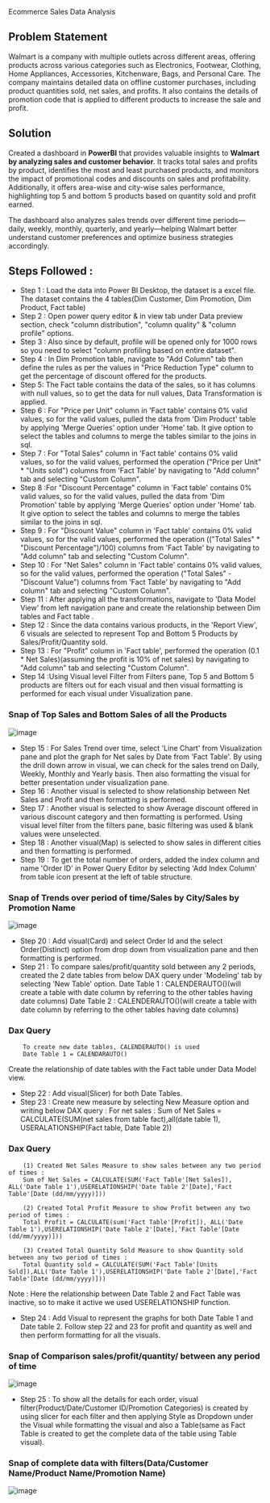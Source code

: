 Ecommerce Sales Data Analysis


## Problem Statement
Walmart is a company with multiple outlets across different areas, offering products across various categories such as Electronics, Footwear, Clothing, Home Appliances, Accessories, Kitchenware, Bags, and Personal Care. The company maintains detailed data on offline customer purchases, including product quantities sold, net sales, and profits.
It also contains the details of promotion code that is applied to different products to increase the sale and profit. 


## Solution
Created a dashboard in **PowerBI** that provides valuable insights to **Walmart by analyzing sales and customer behavior**. It tracks total sales and profits by product, identifies the most and least purchased products, and monitors the impact of promotional codes and discounts on sales and profitability. Additionally, it offers area-wise and city-wise sales performance, highlighting top 5 and bottom 5 products based on quantity sold and profit earned.

The dashboard also analyzes sales trends over different time periods—daily, weekly, monthly, quarterly, and yearly—helping Walmart better understand customer preferences and optimize business strategies accordingly.

## Steps Followed :

- Step 1 : Load the data into Power BI Desktop, the dataset is a excel file. The dataset contains the 4 tables(Dim Customer, Dim Promotion, Dim Product, Fact table)
- Step 2 : Open power query editor & in view tab under Data preview section, check "column distribution", "column quality" & "column profile" options.
- Step 3 : Also since by default, profile will be opened only for 1000 rows so you need to select "column profiling based on entire dataset".
- Step 4 : In Dim Promotion table, navigate to "Add Column" tab then define the rules as per the values in "Price Reduction Type" column to get the percentage of discount offered for the products.
- Step 5: The Fact table contains the data of the sales, so it has columns with null values, so to get the data for null values, Data Transformation is applied.
- Step 6 : For "Price per Unit" column in 'Fact table' contains 0% valid values, so for the valid values, pulled the data from 'Dim Product' table by applying 'Merge Queries' option under 'Home' tab. It give option to select the tables and columns to merge the tables similar to the joins in sql.
- Step 7 : For "Total Sales" column in 'Fact table' contains 0% valid values, so for the valid values, performed the operation ("Price per Unit" * "Units sold") columns from 'Fact Table' by navigating to "Add column" tab and selecting "Custom Column".
- Step 8 :For "Discount Percentage" column in 'Fact table' contains 0% valid values, so for the valid values, pulled the data from 'Dim Promotion' table by applying 'Merge Queries' option under 'Home' tab. It give option to select the tables and columns to merge the tables similar to the joins in sql.
- Step 9 : For "Discount Value" column in 'Fact table' contains 0% valid values, so for the valid values, performed the operation (("Total Sales" * "Discount Percentage")/100) columns from 'Fact Table' by navigating to "Add column" tab and selecting "Custom Column".
- Step 10 : For "Net Sales" column in 'Fact table' contains 0% valid values, so for the valid values, performed the operation ("Total Sales" - "Discount Value") columns from 'Fact Table' by navigating to "Add column" tab and selecting "Custom Column".
- Step 11 : After applying all the transformations, navigate to 'Data Model View' from left navigation pane and create the relationship between Dim tables and Fact table .
- Step 12 : Since the data contains various products, in the 'Report View', 6 visuals are selected to represent Top and Bottom 5 Products by Sales/Profit/Quantity sold.
- Step 13 : For "Profit" column in 'Fact table', performed the operation (0.1 * Net Sales)(assuming the profit is 10% of net sales) by navigating to "Add column" tab and selecting "Custom Column".
- Step 14 :Using Visual level Filter from Filters pane, Top 5 and Bottom 5 products are filters out for each visual and then visual formatting is performed for each visual under Visualization pane.

### Snap of Top Sales and Bottom Sales of all the Products
![image](https://github.com/user-attachments/assets/00439189-2e47-4667-bbcb-f8712e03cf0b)


- Step 15 : For Sales Trend over time, select 'Line Chart' from Visualization pane and plot the graph for Net sales by Date from 'Fact Table'. By using the drill down arrow in visual, we can check for the sales trend on Daily, Weekly, Monthly and Yearly basis. Then also formatting the visual for better presentation under visualization pane.
- Step 16 : Another visual is selected to show relationship between Net Sales and Profit and then formatting is performed.
- Step 17 : Another visual is selected to show Average discount offered in various discount category and then formatting is performed.
          Using visual level filter from the filters pane, basic filtering was used & blank values were unselected.
- Step 18 : Another visual(Map) is selected to show sales in different cities and then formatting is performed.
- Step 19 : To get the total number of orders, added the index column and name 'Order ID' in Power Query Editor by selecting 'Add Index Column' from table icon present at the left of table structure.

### Snap of Trends over period of time/Sales by City/Sales by Promotion Name
![image](https://github.com/user-attachments/assets/40e19ff3-e45a-4761-a6c9-0b59c9e5eaf1)

- Step 20 : Add visual(Card) and select Order Id and the select Order(Distinct) option from drop down from visualization pane and then formatting is performed.
- Step 21 : To compare sales/profit/quantity sold between any 2 periods, created the 2 date tables from below DAX query under 'Modeling' tab by selecting 'New Table' option.
          Date Table 1 : CALENDERAUTO()(will create a table with date column by referring to the other tables having date columns)
	  Date Table 2 : CALENDERAUTO()(will create a table with date column by referring to the other tables having date columns)

### Dax Query
		To create new date tables, CALENDERAUTO() is used
		Date Table 1 = CALENDARAUTO()

Create the relationship of date tables with the Fact table under Data Model view.
- Step 22 : Add visual(Slicer) for both Date Tables.
- Step 23 : Create new measure by selecting New Measure option and writing below DAX query :
          For net sales : Sum of Net Sales = CALCULATE(SUM(net sales from table fact),all(date table 1), USERALATIONSHIP(Fact table, Date Table 2))

### Dax Query
		(1) Created Net Sales Measure to show sales between any two period of times :
		Sum of Net Sales = CALCULATE(SUM('Fact Table'[Net Sales]), ALL('Date Table 1'),USERELATIONSHIP('Date Table 2'[Date],'Fact Table'[Date (dd/mm/yyyy)]))

		(2) Created Total Profit Measure to show Profit between any two period of times :
		Total Profit = CALCULATE(sum('Fact Table'[Profit]), ALL('Date Table 1'),USERELATIONSHIP('Date Table 2'[Date],'Fact Table'[Date (dd/mm/yyyy)]))

		(3) Created Total Quantity Sold Measure to show Quantity sold between any two period of times :
  		Total Quantity sold = CALCULATE(SUM('Fact Table'[Units Sold]),ALL('Date Table 1'),USERELATIONSHIP('Date Table 2'[Date],'Fact Table'[Date (dd/mm/yyyy)]))

  
Note : Here the relationship between Date Table 2 and Fact Table was inactive, so to make it active we used USERELATIONSHIP function.
- Step 24 : Add Visual to represent the graphs for both Date Table 1 and Date table 2.
          Follow step 22 and 23 for profit and quantity as well and then perform formatting for all the visuals.
  
### Snap of Comparison sales/profit/quantity/ between any period of time
![image](https://github.com/user-attachments/assets/70183ce7-870f-483d-a89c-7718ddb601d3)


- Step 25 : To show all the details for each order, visual filter(Product/Date/Customer ID/Promotion Categories) is created by using slicer for each filter and then applying Style as Dropdown under the Visual while formatting the visual and also a Table(same as Fact Table is created to get the complete data of the table using Table visual).

### Snap of complete data with filters(Data/Customer Name/Product Name/Promotion Name)
![image](https://github.com/user-attachments/assets/979636c0-e933-414f-9afc-d58d781d0479)


